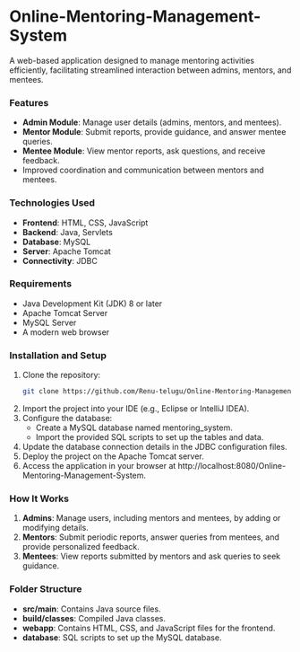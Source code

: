 # Online-Mentoring-Management-System
A web-based application designed to manage mentoring activities efficiently, facilitating streamlined interaction between admins, mentors, and mentees.
### Features
- **Admin Module**: Manage user details (admins, mentors, and mentees).
- **Mentor Module**: Submit reports, provide guidance, and answer mentee queries.
- **Mentee Module**: View mentor reports, ask questions, and receive feedback.
- Improved coordination and communication between mentors and mentees.
### Technologies Used
- **Frontend**: HTML, CSS, JavaScript
- **Backend**: Java, Servlets
- **Database**: MySQL
- **Server**: Apache Tomcat
- **Connectivity**: JDBC
### Requirements
- Java Development Kit (JDK) 8 or later
- Apache Tomcat Server
- MySQL Server
- A modern web browser
### Installation and Setup
1. Clone the repository:
   ```bash
   git clone https://github.com/Renu-telugu/Online-Mentoring-Management-System.git
2. Import the project into your IDE (e.g., Eclipse or IntelliJ IDEA).
3. Configure the database:
    - Create a MySQL database named mentoring_system.
    - Import the provided SQL scripts to set up the tables and data.
4. Update the database connection details in the JDBC configuration files.
5. Deploy the project on the Apache Tomcat server.
6. Access the application in your browser at http://localhost:8080/Online-Mentoring-Management-System.


### How It Works
1. **Admins**: Manage users, including mentors and mentees, by adding or modifying details.
2. **Mentors**: Submit periodic reports, answer queries from mentees, and provide personalized feedback.
3. **Mentees**: View reports submitted by mentors and ask queries to seek guidance.
### Folder Structure
- **src/main**: Contains Java source files.
- **build/classes**: Compiled Java classes.
- **webapp**: Contains HTML, CSS, and JavaScript files for the frontend.
- **database**: SQL scripts to set up the MySQL database.
